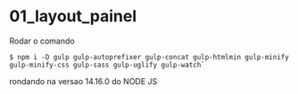 # 01_layout_painel

Rodar o comando
```console
$ npm i -D gulp gulp-autoprefixer gulp-concat gulp-htmlmin gulp-minify gulp-minify-css gulp-sass gulp-uglify gulp-watch`
```

rondando na versao 14.16.0 do NODE JS
